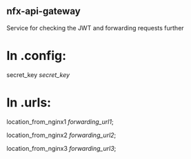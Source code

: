 ## nfx-api-gateway
Service for checking the JWT and forwarding requests further


# In .config:

secret_key *secret_key*


# In .urls:


location_from_nginx1 *forwarding_url1*;

location_from_nginx2 *forwarding_url2*;

location_from_nginx3 *forwarding_url3*;
